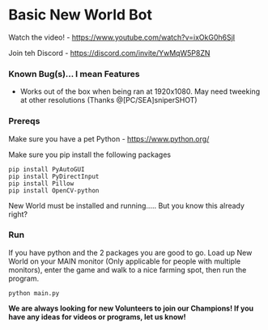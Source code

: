 # Basic New World Bot
Watch the video! - https://www.youtube.com/watch?v=ixOkG0h6SjI

Join teh Discord - https://discord.com/invite/YwMqW5P8ZN

### Known Bug(s)... I mean Features
- Works out of the box when being ran at 1920x1080. May need tweeking at other resolutions (Thanks @[PC/SEA]sniperSHOT)

### Prereqs
Make sure you have a pet Python - https://www.python.org/

Make sure you pip install the following packages
```
pip install PyAutoGUI
pip install PyDirectInput
pip install Pillow
pip install OpenCV-python
```

New World must be installed and running..... But you know this already right?

### Run
If you have python and the 2 packages you are good to go. Load up New World on your MAIN monitor (Only applicable for people with multiple monitors), enter the game and walk to a nice farming spot, then run the program.
```
python main.py
```
**We are always looking for new Volunteers to join our Champions!
If you have any ideas for videos or programs, let us know!**
